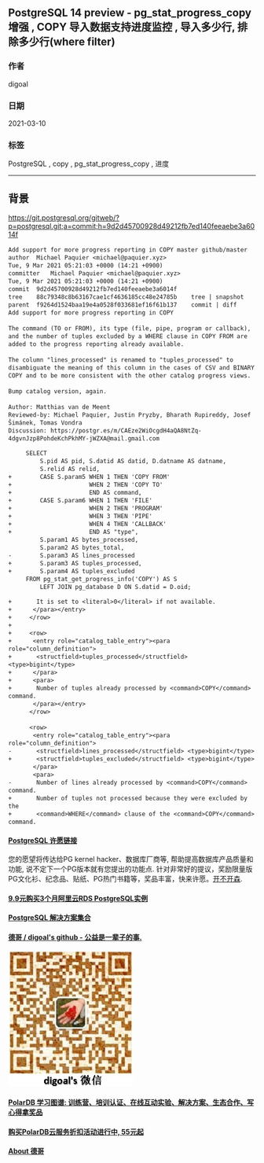 ## PostgreSQL 14 preview - pg_stat_progress_copy增强 , COPY 导入数据支持进度监控 , 导入多少行, 排除多少行(where filter)   
    
### 作者    
digoal    
    
### 日期    
2021-03-10     
    
### 标签    
PostgreSQL , copy , pg_stat_progress_copy , 进度      
    
----    
    
## 背景    
https://git.postgresql.org/gitweb/?p=postgresql.git;a=commit;h=9d2d45700928d49212fb7ed140feeaebe3a6014f  
  
```  
Add support for more progress reporting in COPY master github/master  
author	Michael Paquier <michael@paquier.xyz>	  
Tue, 9 Mar 2021 05:21:03 +0000 (14:21 +0900)  
committer	Michael Paquier <michael@paquier.xyz>	  
Tue, 9 Mar 2021 05:21:03 +0000 (14:21 +0900)  
commit	9d2d45700928d49212fb7ed140feeaebe3a6014f  
tree	88c79348c8b63167cae1cf4636185cc48e24785b	tree | snapshot  
parent	f9264d1524baa19e4a0528f033681ef16f61b137	commit | diff  
Add support for more progress reporting in COPY  
  
The command (TO or FROM), its type (file, pipe, program or callback),  
and the number of tuples excluded by a WHERE clause in COPY FROM are  
added to the progress reporting already available.  
  
The column "lines_processed" is renamed to "tuples_processed" to  
disambiguate the meaning of this column in the cases of CSV and BINARY  
COPY and to be more consistent with the other catalog progress views.  
  
Bump catalog version, again.  
  
Author: Matthias van de Meent  
Reviewed-by: Michael Paquier, Justin Pryzby, Bharath Rupireddy, Josef  
Šimánek, Tomas Vondra  
Discussion: https://postgr.es/m/CAEze2WiOcgdH4aQA8NtZq-4dgvnJzp8PohdeKchPkhMY-jWZXA@mail.gmail.com  
```  
  
```  
     SELECT  
         S.pid AS pid, S.datid AS datid, D.datname AS datname,  
         S.relid AS relid,  
+        CASE S.param5 WHEN 1 THEN 'COPY FROM'  
+                      WHEN 2 THEN 'COPY TO'  
+                      END AS command,  
+        CASE S.param6 WHEN 1 THEN 'FILE'  
+                      WHEN 2 THEN 'PROGRAM'  
+                      WHEN 3 THEN 'PIPE'  
+                      WHEN 4 THEN 'CALLBACK'  
+                      END AS "type",  
         S.param1 AS bytes_processed,  
         S.param2 AS bytes_total,  
-        S.param3 AS lines_processed  
+        S.param3 AS tuples_processed,  
+        S.param4 AS tuples_excluded  
     FROM pg_stat_get_progress_info('COPY') AS S  
         LEFT JOIN pg_database D ON S.datid = D.oid;  
```  
  
```  
+       It is set to <literal>0</literal> if not available.  
+      </para></entry>  
+     </row>  
+  
+     <row>  
+      <entry role="catalog_table_entry"><para role="column_definition">  
+       <structfield>tuples_processed</structfield> <type>bigint</type>  
+      </para>  
+      <para>  
+       Number of tuples already processed by <command>COPY</command> command.  
       </para></entry>  
      </row>  
   
      <row>  
       <entry role="catalog_table_entry"><para role="column_definition">  
-       <structfield>lines_processed</structfield> <type>bigint</type>  
+       <structfield>tuples_excluded</structfield> <type>bigint</type>  
       </para>  
       <para>  
-       Number of lines already processed by <command>COPY</command> command.  
+       Number of tuples not processed because they were excluded by the  
+       <command>WHERE</command> clause of the <command>COPY</command> command.  
```  
  
  
#### [PostgreSQL 许愿链接](https://github.com/digoal/blog/issues/76 "269ac3d1c492e938c0191101c7238216")
您的愿望将传达给PG kernel hacker、数据库厂商等, 帮助提高数据库产品质量和功能, 说不定下一个PG版本就有您提出的功能点. 针对非常好的提议，奖励限量版PG文化衫、纪念品、贴纸、PG热门书籍等，奖品丰富，快来许愿。[开不开森](https://github.com/digoal/blog/issues/76 "269ac3d1c492e938c0191101c7238216").  
  
  
#### [9.9元购买3个月阿里云RDS PostgreSQL实例](https://www.aliyun.com/database/postgresqlactivity "57258f76c37864c6e6d23383d05714ea")
  
  
#### [PostgreSQL 解决方案集合](https://yq.aliyun.com/topic/118 "40cff096e9ed7122c512b35d8561d9c8")
  
  
#### [德哥 / digoal's github - 公益是一辈子的事.](https://github.com/digoal/blog/blob/master/README.md "22709685feb7cab07d30f30387f0a9ae")
  
  
![digoal's wechat](../pic/digoal_weixin.jpg "f7ad92eeba24523fd47a6e1a0e691b59")
  
  
#### [PolarDB 学习图谱: 训练营、培训认证、在线互动实验、解决方案、生态合作、写心得拿奖品](https://www.aliyun.com/database/openpolardb/activity "8642f60e04ed0c814bf9cb9677976bd4")
  
  
#### [购买PolarDB云服务折扣活动进行中, 55元起](https://www.aliyun.com/activity/new/polardb-yunparter?userCode=bsb3t4al "e0495c413bedacabb75ff1e880be465a")
  
  
#### [About 德哥](https://github.com/digoal/blog/blob/master/me/readme.md "a37735981e7704886ffd590565582dd0")
  
